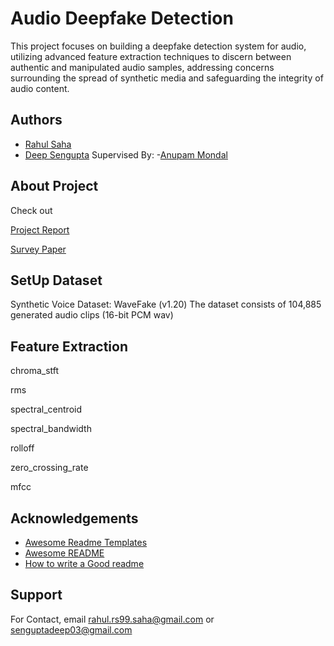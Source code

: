 # Audio Deepfake Detection
This project focuses on building a deepfake detection system for audio, utilizing advanced feature extraction techniques to discern between authentic and manipulated audio samples, addressing concerns surrounding the spread of synthetic media and safeguarding the integrity of audio content.



## Authors

- [Rahul Saha](https://github.com/Rahul99Saha)
- [Deep Sengupta]()
Supervised By: -[Anupam Mondal]()


## About Project
Check out

[Project Report]()

[Survey Paper](Report/Audio_DeepFake_Detection_Survey_Paper_.pdf)
## SetUp Dataset
Synthetic Voice Dataset: WaveFake (v1.20)
The dataset consists of 104,885 generated audio clips (16-bit PCM wav)
## Feature Extraction
chroma_stft

rms

spectral_centroid

spectral_bandwidth

rolloff

zero_crossing_rate

mfcc
## Acknowledgements

 - [Awesome Readme Templates](https://awesomeopensource.com/project/elangosundar/awesome-README-templates)
 - [Awesome README](https://github.com/matiassingers/awesome-readme)
 - [How to write a Good readme](https://bulldogjob.com/news/449-how-to-write-a-good-readme-for-your-github-project)


## Support

For Contact, email rahul.rs99.saha@gmail.com or senguptadeep03@gmail.com 
